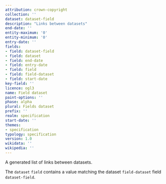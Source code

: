 ```yaml
---
attribution: crown-copyright
collection: ''
dataset: dataset-field
description: "Links between datasets"
end-date: ''
entity-maximum: '0'
entity-minimum: '0'
entry-date: ''
fields:
- field: dataset-field
- field: dataset
- field: end-date
- field: entry-date
- field: field
- field: field-dataset
- field: start-date
key-field: ''
licence: ogl3
name: Field dataset
paint-options: ''
phase: alpha
plural: Fields dataset
prefix: ''
realm: specification
start-date: ''
themes:
- specification
typology: specification
version: 1.0
wikidata: ''
wikipedia: ''
---
```


A generated list of links between datasets.

The `dataset` `field` contains a value matching the dataset `field-dataset` field `dataset-field`.
